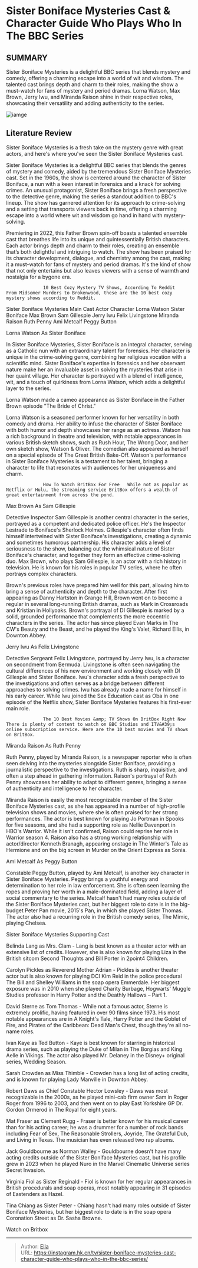 # Sister Boniface Mysteries Cast &amp; Character Guide Who Plays Who In The BBC Series


## SUMMARY 



  Sister Boniface Mysteries is a delightful BBC series that blends mystery and comedy, offering a charming escape into a world of wit and wisdom.   The talented cast brings depth and charm to their roles, making the show a must-watch for fans of mystery and period dramas.   Lorna Watson, Max Brown, Jerry Iwu, and Miranda Raison shine in their respective roles, showcasing their versatility and adding authenticity to the series.  

![iamge](https://static1.srcdn.com/wordpress/wp-content/uploads/2024/01/the-cast-of-sister-boniface-mysteries-standing-in-an-english-country-street.jpg)

## Literature Review
Sister Boniface Mysteries is a fresh take on the mystery genre with great actors, and here&#39;s where you&#39;ve seen the Sister Boniface Mysteries cast.




Sister Boniface Mysteries is a delightful BBC series that blends the genres of mystery and comedy, aided by the tremendous Sister Boniface Mysteries cast. Set in the 1960s, the show is centered around the character of Sister Boniface, a nun with a keen interest in forensics and a knack for solving crimes. An unusual protagonist, Sister Boniface brings a fresh perspective to the detective genre, making the series a standout addition to BBC&#39;s lineup. The show has garnered attention for its approach to crime-solving and a setting that transports viewers back in time, offering a charming escape into a world where wit and wisdom go hand in hand with mystery-solving.




Premiering in 2022, this Father Brown spin-off boasts a talented ensemble cast that breathes life into its unique and quintessentially British characters. Each actor brings depth and charm to their roles, creating an ensemble that’s both delightful and intriguing to watch. The show has been praised for its character development, dialogue, and chemistry among the cast, making it a must-watch for fans of mystery and period dramas. It&#39;s the kind of show that not only entertains but also leaves viewers with a sense of warmth and nostalgia for a bygone era.


 

                  10 Best Cozy Mystery TV Shows, According To Reddit   From Midsomer Murders to Brokenwood, these are the 10 best cozy mystery shows according to Reddit.     




 Sister Boniface Mysteries Main Cast   Actor  Character   Lorna Watson  Sister Boniface   Max Brown  Sam Gillespie   Jerry Iwu  Felix Livingstone   Miranda Raison  Ruth Penny   Ami Metcalf  Peggy Button   




 Lorna Watson As Sister Boniface 
         

In Sister Boniface Mysteries, Sister Boniface is an integral character, serving as a Catholic nun with an extraordinary talent for forensics. Her character is unique in the crime-solving genre, combining her religious vocation with a scientific mind. Sister Boniface&#39;s expertise in forensics and her observant nature make her an invaluable asset in solving the mysteries that arise in her quaint village. Her character is portrayed with a blend of intelligence, wit, and a touch of quirkiness from Lorna Watson, which adds a delightful layer to the series.






Lorna Watson made a cameo appearance as Sister Boniface in the Father Brown episode &#34;The Bride of Christ.&#34;




Lorna Watson is a seasoned performer known for her versatility in both comedy and drama. Her ability to infuse the character of Sister Boniface with both humor and depth showcases her range as an actress. Watson has a rich background in theatre and television, with notable appearances in various British sketch shows, such as Rush Hour, The Wrong Door, and her own sketch show, Watson &amp; Oliver. The comedian also appeared as herself on a special episode of The Great British Bake-Off. Watson&#39;s performance in Sister Boniface Mysteries is a testament to her talent, bringing a character to life that resonates with audiences for her uniqueness and charm.

                  How To Watch BritBox For Free   While not as popular as Netflix or Hulu, the streaming service BritBox offers a wealth of great entertainment from across the pond.     






 Max Brown As Sam Gillespie 
          

Detective Inspector Sam Gillespie is another central character in the series, portrayed as a competent and dedicated police officer. He&#39;s the Inspector Lestrade to Boniface&#39;s Sherlock Holmes. Gillespie&#39;s character often finds himself intertwined with Sister Boniface&#39;s investigations, creating a dynamic and sometimes humorous partnership. His character adds a level of seriousness to the show, balancing out the whimsical nature of Sister Boniface&#39;s character, and together they form an effective crime-solving duo. Max Brown, who plays Sam Gillespie, is an actor with a rich history in television. He is known for his roles in popular TV series, where he often portrays complex characters.

Brown&#39;s previous roles have prepared him well for this part, allowing him to bring a sense of authenticity and depth to the character. After first appearing as Danny Hartston in Grange Hill, Brown went on to become a regular in several long-running British dramas, such as Mark in Crossroads and Kristian in Hollyoaks. Brown&#39;s portrayal of DI Gillespie is marked by a solid, grounded performance that complements the more eccentric characters in the series. The actor has since played Evan Marks in The CW&#39;s Beauty and the Beast, and he played the King&#39;s Valet, Richard Ellis, in Downton Abbey.






 Jerry Iwu As Felix Livingstone 
          

Detective Sergeant Felix Livingstone, portrayed by Jerry Iwu, is a character on secondment from Bermuda. Livingstone is often seen navigating the cultural differences of his new environment and working closely with DI Gillespie and Sister Boniface. Iwu&#39;s character adds a fresh perspective to the investigations and often serves as a bridge between different approaches to solving crimes. Iwu has already made a name for himself in his early career. While Iwu joined the Sex Education cast as Oba in one episode of the Netflix show, Sister Boniface Mysteries features his first-ever main role.

                  The 10 Best Movies &amp; TV Shows On BritBox Right Now   There is plenty of content to watch on BBC Studios and ITV&#39;s online subscription service. Here are the 10 best movies and TV shows on BritBox.    






 Miranda Raison As Ruth Penny 
          

Ruth Penny, played by Miranda Raison, is a newspaper reporter who is often seen delving into the mysteries alongside Sister Boniface, providing a journalistic perspective to the investigations. Ruth is sharp, inquisitive, and often a step ahead in gathering information. Raison&#39;s portrayal of Ruth Penny showcases her ability to adapt to different genres, bringing a sense of authenticity and intelligence to her character.

Miranda Raison is easily the most recognizable member of the Sister Boniface Mysteries cast, as she has appeared in a number of high-profile television shows and movies, where she is often praised for her strong performances. The actor is best known for playing Jo Portman in Spooks for five seasons, and she had a supporting role as Nellie Davenport in HBO&#39;s Warrior. While it isn&#39;t confirmed, Raison could reprise her role in Warrior season 4. Raison also has a strong working relationship with actor/director Kenneth Branagh, appearing onstage in The Winter&#39;s Tale as Hermione and on the big screen in Murder on the Orient Express as Sonia.






 Ami Metcalf As Peggy Button 
          

Constable Peggy Button, played by Ami Metcalf, is another key character in Sister Boniface Mysteries. Peggy brings a youthful energy and determination to her role in law enforcement. She is often seen learning the ropes and proving her worth in a male-dominated field, adding a layer of social commentary to the series. Metcalf hasn&#39;t had many roles outside of the Sister Boniface Mysteries cast, but her biggest role to date is in the big-budget Peter Pan movie, 2015&#39;s Pan, in which she played Sister Thomas. The actor also had a recurring role in the British comedy series, The Mimic, playing Chelsea.



 Sister Boniface Mysteries Supporting Cast 
          




Belinda Lang as Mrs. Clam - Lang is best known as a theater actor with an extensive list of credits. However, she is also known for playing Liza in the British sitcom Second Thoughts and Bill Porter in 2point4 Children.

Carolyn Pickles as Reverend Mother Adrian - Pickles is another theater actor but is also known for playing DCI Kim Reid in the police procedural The Bill and Shelley Williams in the soap opera Emmerdale. Her biggest exposure was in 2010 when she played Charity Burbage, Hogwarts&#39; Muggle Studies professor in Harry Potter and the Deathly Hallows – Part 1.

David Sterne as Tom Thomas - While not a famous actor, Sterne is extremely prolific, having featured in over 90 films since 1973. His most notable appearances are in A Knight&#39;s Tale, Harry Potter and the Goblet of Fire, and Pirates of the Caribbean: Dead Man&#39;s Chest, though they&#39;re all no-name roles.

Ivan Kaye as Ted Button - Kaye is best known for starring in historical drama series, such as playing the Duke of Milan in The Borgias and King Aelle in Vikings. The actor also played Mr. Delaney in the Disney&#43; original series, Wedding Season.




Sarah Crowden as Miss Thimble - Crowden has a long list of acting credits, and is known for playing Lady Manville in Downton Abbey.

Robert Daws as Chief Constable Hector Lowsley - Daws was most recognizable in the 2000s, as he played mini-cab firm owner Sam in Roger Roger from 1996 to 2003, and then went on to play East Yorkshire GP Dr. Gordon Ormerod in The Royal for eight years.

Mat Fraser as Clement Rugg - Fraser is better known for his musical career than for his acting career; he was a drummer for a number of rock bands including Fear of Sex, The Reasonable Strollers, Joyride, The Grateful Dub, and Living in Texas. The musician has even released two rap albums.

Jack Gouldbourne as Norman Walley - Gouldbourne doesn&#39;t have many acting credits outside of the Sister Boniface Mysteries cast, but his profile grew in 2023 when he played Nuro in the Marvel Cinematic Universe series Secret Invasion.

Virginia Fiol as Sister Reginald - Fiol is known for her regular appearances in British procedurals and soap operas, most notably appearing in 31 episodes of Eastenders as Hazel.




Tina Chiang as Sister Peter - Chiang hasn&#39;t had many roles outside of Sister Boniface Mysteries, but her biggest role to date is in the soap opera Coronation Street as Dr. Sasha Browne.

Watch on Britbox



---

> Author: [Ella](https://instagram.hk.cn/)  
> URL: https://instagram.hk.cn/tv/sister-boniface-mysteries-cast-character-guide-who-plays-who-in-the-bbc-series/  

